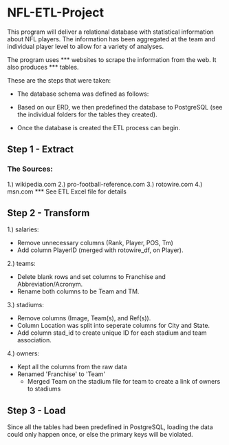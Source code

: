 # NFL-ETL-Project 
This program will deliver a relational database with statistical information about NFL players. The information has been aggregated at the team and individual player level to allow for a variety of analyses.

The program uses *** websites to scrape the information from the web. It also produces *** tables.

These are the steps that were taken:
* The database schema was defined as follows:



* Based on our ERD, we then predefined the database to PostgreSQL (see the individual folders for the tables they created).

* Once the database is created the ETL process can begin.


## Step 1 - Extract

### The Sources:

1.) wikipedia.com
2.) pro-football-reference.com
3.) rotowire.com
4.) msn.com
*** See ETL Excel file for details


## Step 2 - Transform

1.) salaries:
* Remove unnecessary columns (Rank, Player, POS, Tm)
* Add column PlayerID (merged with rotowire_df, on Player).
    
2.) teams:
* Delete blank rows and set columns to Franchise and Abbreviation/Acronym.
* Rename both columns to be Team and TM.

3.) stadiums:
* Remove columns (Image, Team(s), and Ref(s)). 
* Column Location was split into seperate columns for City and State.
* Add column stad_id to create unique ID for each stadium and team association.

4.) owners: 
* Kept all the columns from the raw data
* Renamed 'Franchise' to 'Team'
    * Merged Team on the stadium file for team to create a link of owners to stadiums
    
## Step 3 - Load

Since all the tables had been predefined in PostgreSQL, loading the data could only happen once, or else the primary keys will be violated. 

    


